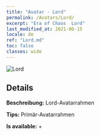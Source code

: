 ```yaml
---
title: "Avatar - Lord"
permalink: /Avatars/Lord/
excerpt: "Era of Chaos  Lord"
last_modified_at: 2021-06-15
locale: de
ref: "Lord.md"
toc: false
classes: wide
---
```

 ![Lord](/images/a/bg_head_mainView.png)

## Details

 **Beschreibung:** Lord-Avatarrahmen 

 **Tips:** Primär-Avatarrahmen 

 **Is available:**  + 

